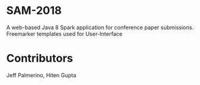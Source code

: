 # SAM-2018

A web-based Java 8 Spark application for conference paper submissions. Freemarker templates used for User-Interface 

# Contributors

Jeff Palmerino, Hiten Gupta
